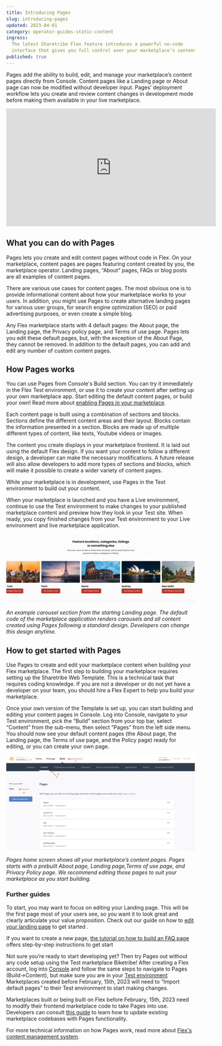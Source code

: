```yaml
---
title: Introducing Pages
slug: introducing-pages
updated: 2023-04-01
category: operator-guides-static-content
ingress:
  The latest Sharetribe Flex feature introduces a powerful no-code
  interface that gives you full control over your marketplace’s content.
published: true
---
```


Pages add the ability to build, edit, and manage your marketplace’s
content pages directly from Console. Content pages like a Landing page
or About page can now be modified without developer input. Pages’
deployment workflow lets you create and review content changes in
development mode before making them available in your live marketplace.

<iframe width="560" height="315" src="https://www.youtube.com/embed/pkMKt1-L09w" title="YouTube video player" frameborder="0" allow="accelerometer; autoplay; clipboard-write; encrypted-media; gyroscope; picture-in-picture; web-share" allowfullscreen></iframe>

## What you can do with Pages

Pages lets you create and edit content pages without code in Flex. On
your marketplace, content pages are pages featuring content created by
you, the marketplace operator. Landing pages, “About” pages, FAQs or
blog posts are all examples of content pages.

There are various use cases for content pages. The most obvious one is
to provide informational content about how your marketplace works to
your users. In addition, you might use Pages to create alternative
landing pages for various user groups, for search engine optimization
(SEO) or paid advertising purposes, or even create a simple blog.

Any Flex marketplace starts with 4 default pages: the About page, the
Landing page, the Privacy policy page, and Terms of use page. Pages lets
you edit these default pages, but, with the exception of the About Page,
they cannot be removed. In addition to the default pages, you can add
and edit any number of custom content pages.

## How Pages works

You can use Pages from Console's Build section. You can try it
immediately in the Flex Test environment, or use it to create your
content after setting up your own marketplace app. Start editing the
default content pages, or build your own! Read more about
[enabling Pages in your marketplace](https://www.sharetribe.com/docs/operator-guides/how-to-enable-pages/).

Each content page is built using a combination of sections and blocks.
Sections define the different content areas and their layout. Blocks
contain the information presented in a section. Blocks are made up of
multiple different types of content, like texts, Youtube videos or
images.

The content you create displays in your marketplace frontend. It is laid
out using the default Flex design. If you want your content to follow a
different design, a developer can make the necessary modifications. A
future release will also allow developers to add more types of sections
and blocks, which will make it possible to create a wider variety of
content pages.

While your marketplace is in development, use Pages in the Test
environment to build out your content.

When your marketplace is launched and you have a Live environment,
continue to use the Test environment to make changes to your published
marketplace content and preview how they look in your Test site. When
ready, you copy finished changes from your Test environment to your Live
environment and live marketplace application.

![carousel-example](./carousel-example.png)

_An example carousel section from the starting Landing page. The default
code of the marketplace application renders carousels and all content
created using Pages following a standard design. Developers can change
this design anytime._

## How to get started with Pages

Use Pages to create and edit your marketplace content when building your
Flex marketplace. The first step to building your marketplace requires
setting up the Sharetribe Web Template. This is a technical task that
requires coding knowledge. If you are not a developer or do not yet have
a developer on your team, you should hire a Flex Expert to help you
build your marketplace.

Once your own version of the Template is set up, you can start building
and editing your content pages in Console. Log into Console, navigate to
your Test environment, pick the “Build” section from your top bar,
select “Content” from the sub-menu, then select “Pages” from the left
side menu. You should now see your default content pages (the About
page, the Landing page, the Terms of use page, and the Policy page)
ready for editing, or you can create your own page.

![pages-homescreen](./pages-homescreen.png)

_Pages home screen shows all your marketplace’s content pages. Pages
starts with a prebuilt About page, Landing page,Terms of use page, and
Privacy Policy page. We recommend editing those pages to suit your
marketplace as you start building._

### Further guides

To start, you may want to focus on editing your Landing page. This will
be the first page most of your users see, so you want it to look great
and clearly articulate your value proposition. Check out our guide on
how to
[edit your landing page](https://www.sharetribe.com/docs/operator-guides/how-to-edit-content-pages-in-console/)
to get started .

If you want to create a new page,
[the tutorial on how to build an FAQ page](https://www.sharetribe.com/docs/operator-guides/how-to-create-an-faq-page/)
offers step-by-step instructions to get start

Not sure you’re ready to start developing yet? Then try Pages out
without any code setup using the Test marketplace Biketribe! After
creating a Flex account, log into
[Console](https://flex-console.sharetribe.com/) and follow the same
steps to navigate to Pages (Build->Content), but make sure you are in
your
[Test environment](https://www.sharetribe.com/docs/operator-guides/concepts/#environments_.)
Marketplaces created before February, 15th, 2023 will need to “Import
default pages” to their Test environment to start making changes.

Marketplaces built or being built on Flex before February, 15th, 2023
need to modify their frontend marketplace code to take Pages into use.
Developers can consult
[this guide](https://www.sharetribe.com/docs/ftw/page-builder/#how-to-take-pages-into-use-if-you-are-using-an-older-version-of-ftw)
to learn how to update existing marketplace codebases with Pages
functionality.

For more technical information on how Pages work, read more about
[Flex's content management system](https://www.sharetribe.com/docs/concepts/content-management/).
